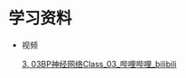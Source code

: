 # 学习资料

* 视频

  [3. 03BP神经网络Class_03_哔哩哔哩_bilibili](https://www.bilibili.com/video/BV128411T7eA?p=3&vd_source=e6897d240ec2276ead9cbe857531ba71)